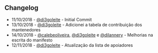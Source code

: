 ## Changelog

- 11/10/2018 - [@di3goleite](https://github.com/di3goleite) - Initial Commit
- 13/10/2018 - [@di3goleite](https://github.com/di3goleite) - Adicionei a tabela de contribuição dos mantenedores
- 14/10/2018 - [@calebeoliveira](https://github.com/calebeoliveira), [@di3goleite](https://github.com/di3goleite) e [@dilannery](https://github.com/dilannery) - Melhorias na escrita do manifesto
- 12/11/2018 - [@di3goleite](https://github.com/di3goleite) - Atualização da lista de apoiadores